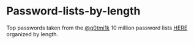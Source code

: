 # Password-lists-by-length

Top passwords taken from the [@g0tmi1k](https://github.com/danielmiessler/) 10 million password lists [HERE](https://github.com/danielmiessler/SecLists/blob/master/Passwords/Common-Credentials/10-million-password-list-top-1000000.txt) organized by length.
